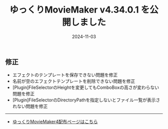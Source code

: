 ﻿---
title: ゆっくりMovieMaker v4.34.0.1 を公開しました
date: 2024-11-03
tags: [YMM4,お知らせ]
---
## 修正
- エフェクトのテンプレートを保存できない問題を修正
- 名前が空のエフェクトテンプレートを削除できない問題を修正
- [Plugin]FileSelectorのHeightを変更してもComboBoxの高さが変わらない問題を修正
- [Plugin]FileSelectorのDirectoryPathを指定しないとファイル一覧が表示されない問題を修正

---

- [ゆっくりMovieMaker4配布ページはこちら](../index.md)